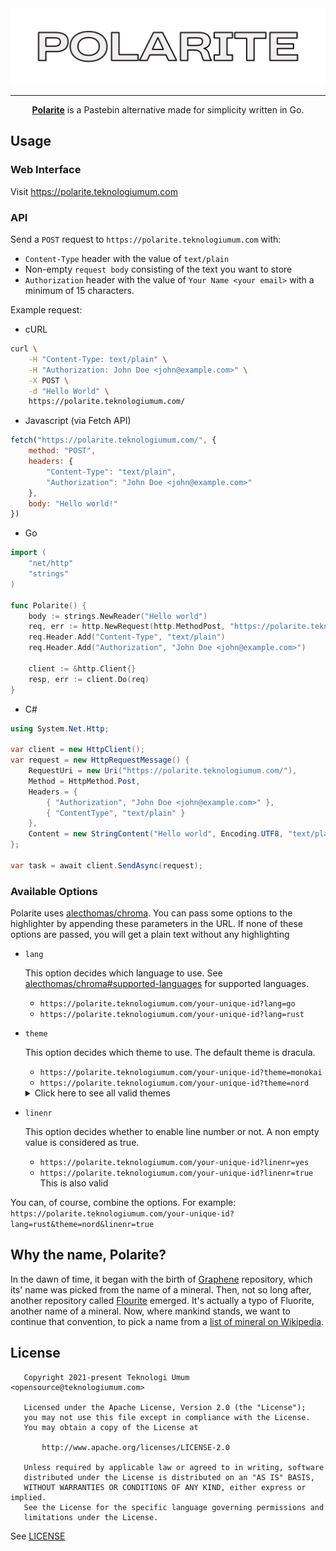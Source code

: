 <kbd>
<img src="./.github/logo.png" width="1000px">
</kbd>

---

<div align="center">
    <strong><a href="https://polarite.teknologiumum.com">Polarite</a></strong> is a Pastebin alternative made for simplicity written in Go.
</div>

## Usage

### Web Interface
Visit https://polarite.teknologiumum.com

### API

Send a `POST` request to `https://polarite.teknologiumum.com` with:

- `Content-Type` header with the value of `text/plain`
- Non-empty `request body` consisting of the text you want to store
- `Authorization` header with the value of `Your Name <your email>` with a minimum of 15 characters.

Example request:

- cURL
```sh
curl \
    -H "Content-Type: text/plain" \
    -H "Authorization: John Doe <john@example.com>" \
    -X POST \
    -d "Hello World" \
    https://polarite.teknologiumum.com/
```

- Javascript (via Fetch API)
```js
fetch("https://polarite.teknologiumum.com/", {
    method: "POST",
    headers: {
        "Content-Type": "text/plain",
        "Authorization": "John Doe <john@example.com>"
    },
    body: "Hello world!"
})
```

- Go
```go
import (
    "net/http"
    "strings"
)

func Polarite() {
    body := strings.NewReader("Hello world")
    req, err := http.NewRequest(http.MethodPost, "https://polarite.teknologiumum.com/", body)
    req.Header.Add("Content-Type", "text/plain")
    req.Header.Add("Authorization", "John Doe <john@example.com>")

    client := &http.Client{}
    resp, err := client.Do(req)
}
```

- C#
```c#
using System.Net.Http;

var client = new HttpClient();
var request = new HttpRequestMessage() {
    RequestUri = new Uri("https://polarite.teknologiumum.com/"),
    Method = HttpMethod.Post,
    Headers = {
        { "Authorization", "John Doe <john@example.com>" },
        { "ContentType", "text/plain" }
    },
    Content = new StringContent("Hello world", Encoding.UTF8, "text/plain")
};

var task = await client.SendAsync(request);
```

### Available Options

Polarite uses [alecthomas/chroma](github.com/alecthomas/chroma). You can pass
some options to the highlighter by appending these parameters in the URL.
If none of these options are passed, you will get a plain text without any highlighting

- `lang`

    This option decides which language to use. See [alecthomas/chroma#supported-languages](https://github.com/alecthomas/chroma/#supported-languages) for supported languages.

    - `https://polarite.teknologiumum.com/your-unique-id?lang=go`
    - `https://polarite.teknologiumum.com/your-unique-id?lang=rust`

- `theme`

    This option decides which theme to use. The default theme is dracula.

    - `https://polarite.teknologiumum.com/your-unique-id?theme=monokai`
    - `https://polarite.teknologiumum.com/your-unique-id?theme=nord`

    <details>
        <summary>Click here to see all valid themes</summary>

     - abap
     - algol
     - algol_nu
     - arduino
     - autumn
     - base16-snazzy
     - bw
     - borland
     - colorful
     - doom-one
     - doom-one2
     - dracula
     - emacs
     - friendly
     - fruity
     - github
     - hrdark
     - hr_high_contrast
     - igor
     - lovelace
     - manni
     - monokai
     - monokailight
     - murphy
     - native
     - nord
     - onesenterprise
     - paraiso-dark
     - paraiso-light
     - pastie
     - perldoc
     - pygments
     - rainbow_dash
     - rrt
     - solarized-dark
     - soldarized-dark256
     - solarized-light
     - swapoff
     - tango
     - trac
     - vim
     - vs
     - vulcan
     - xcode
     - xcode-dark
    </details>


- `linenr`

    This option decides whether to enable line number or not. A non empty value is considered as true.

    - `https://polarite.teknologiumum.com/your-unique-id?linenr=yes`
    - `https://polarite.teknologiumum.com/your-unique-id?linenr=true` This is also valid

You can, of course, combine the options.
For example: `https://polarite.teknologiumum.com/your-unique-id?lang=rust&theme=nord&linenr=true`

## Why the name, Polarite?

In the dawn of time, it began with the birth of [Graphene](https://github.com/teknologi-umum/graphene) repository, which its' name was picked from the name of a mineral.
Then, not so long after, another repository called [Flourite](https://github.com/teknologi-umum/flourite) emerged. It's actually a typo of Fluorite, another name of a mineral.
Now, where mankind stands, we want to continue that convention, to pick a name from a [list of mineral on Wikipedia](https://en.wikipedia.org/wiki/List_of_minerals).


## License

```
   Copyright 2021-present Teknologi Umum <opensource@teknologiumum.com>

   Licensed under the Apache License, Version 2.0 (the "License");
   you may not use this file except in compliance with the License.
   You may obtain a copy of the License at

       http://www.apache.org/licenses/LICENSE-2.0

   Unless required by applicable law or agreed to in writing, software
   distributed under the License is distributed on an "AS IS" BASIS,
   WITHOUT WARRANTIES OR CONDITIONS OF ANY KIND, either express or implied.
   See the License for the specific language governing permissions and
   limitations under the License.
```

See [LICENSE](./LICENSE)